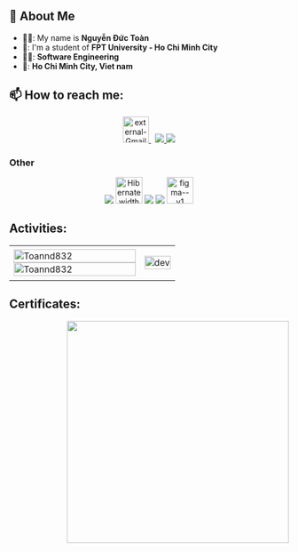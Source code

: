 ## 👋 About Me
- 👨‍💻: My name is **Nguyễn Đức Toàn**
- 🏢: I'm a student of **FPT University - Ho Chi Minh City**
- 🧑‍🎓:  **Software Engineering**
- 🌆:  **Ho Chi Minh City, Viet nam**


## 📫 How to reach me:

<p align="center">
   <a href="mailto:toan03182@gmail.com" >
    <img width="47" height="47" src="https://img.icons8.com/external-those-icons-flat-those-icons/96/external-Gmail-logos-and-brands-those-icons-flat-those-icons.png" alt="external-Gmail-logos-and-brands-those-icons-flat-those-icons"/>
  </a> &nbsp;
  <a href="https://www.facebook.com/profile.php?id=100005790978682&mibextid=ZbWKwL" alt="Facebook">
    <img src="https://img.icons8.com/fluent/48/000000/facebook-new.png" target="_blank" />
  </a> 
  <a href="https://github.com/Toannd832/Toannd832" alt="Github">
    <img src="https://img.icons8.com/fluent/48/000000/github.png"/>
  </a> 
</p>

### Other 
<p align="center">
  <img src="https://img.icons8.com/color/48/000000/microsoft-sql-server.png"/>
  <img src="https://assets.bitdegree.org/online-learning-platforms/storage/media/2018/12/hibernate-interview-questions-logo.png" alt=" Hibernate width="48" height= "48""/>
  <img src="https://img.icons8.com/color/48/000000/git.png"/>
  <img src="https://img.icons8.com/color/48/000000/github-2.png"/>
  <img width="48" height="48" src="https://img.icons8.com/color/48/figma--v1.png" alt="figma--v1"/>
</p>

## Activities:

<table style="width:100%;">
  <tr>
    <td>
      <img src="https://github-readme-stats.vercel.app/api/top-langs/?username=toannd8302&bg_color=FFFFFF00&text_color=179fa3&layout=compact&hide=CSS&langs_count=10&custom_title=Top%20ngôn%20ngữ%20được%20dùng" alt="Toannd832" width="100%"/>
      <img src="https://github-readme-stats.vercel.app/api?username=toannd8302&bg_color=FFFFFF00&text_color=179fa3&show_icons=true&count_private=true&include_all_commits=true&custom_title=Hoạt%20động%20trên%20Github" alt="Toannd832" width="100%"/>
    </td>
    <td>
      <p align="center"> 
        <img src="https://cdn.dribbble.com/users/1059583/screenshots/4171367/coding-freak.gif" alt="dev" width="100%"/>
      </p>
    </td>
  </tr>
</table>

## Certificates:
<img align="right" width="400" src="https://github.githubassets.com/images/modules/profile/profile-joined-github.svg">

